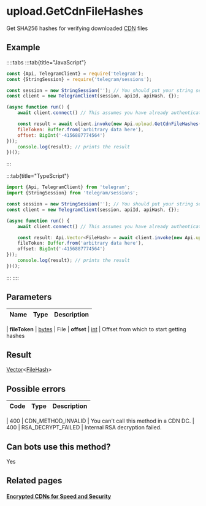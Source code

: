 # upload.GetCdnFileHashes

Get SHA256 hashes for verifying downloaded [CDN](https://core.telegram.org/cdn) files



## Example

::::tabs
:::tab{title="JavaScript"}
```js
const {Api, TelegramClient} = require('telegram');
const {StringSession} = require('telegram/sessions');

const session = new StringSession(''); // You should put your string session here
const client = new TelegramClient(session, apiId, apiHash, {});

(async function run() {
    await client.connect() // This assumes you have already authenticated with .start()

    const result = await client.invoke(new Api.upload.GetCdnFileHashes({
    fileToken: Buffer.from('arbitrary data here'),
    offset: BigInt('-4156887774564')
}));
    console.log(result); // prints the result
})();
```
:::

:::tab{title="TypeScript"}
```ts
import {Api, TelegramClient} from 'telegram';
import {StringSession} from 'telegram/sessions';

const session = new StringSession(''); // You should put your string session here
const client = new TelegramClient(session, apiId, apiHash, {});

(async function run() {
    await client.connect() // This assumes you have already authenticated with .start()

    const result: Api.Vector<FileHash> = await client.invoke(new Api.upload.GetCdnFileHashes({
    fileToken: Buffer.from('arbitrary data here'),
    offset: BigInt('-4156887774564')
}));
    console.log(result); // prints the result
})();
```
:::
::::



## Parameters

| Name | Type | Description |
| :--: | ---- | ----------- |

| **fileToken** | [bytes](https://core.telegram.org/type/bytes) | File 
| **offset** | [int](https://core.telegram.org/type/int) | Offset from which to start getting hashes 


## Result

[Vector](https://core.telegram.org/type/Vector%20t)<[FileHash](https://core.telegram.org/type/FileHash)>



## Possible errors

| Code | Type | Description |
| :--: | ---- | ----------- |

| 400 | CDN\_METHOD\_INVALID | You can't call this method in a CDN DC. 
| 400 | RSA\_DECRYPT\_FAILED | Internal RSA decryption failed. 


## Can bots use this method?

Yes

## Related pages

#### [Encrypted CDNs for Speed and Security](https://core.telegram.org/cdn)


